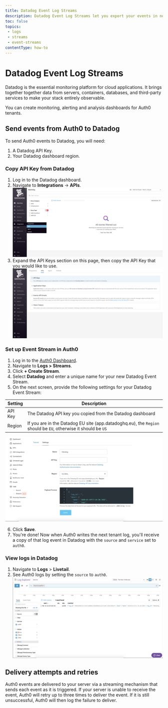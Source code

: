 ```yaml
---
title: Datadog Event Log Streams
description: Datadog Event Log Streams let you export your events in near real-time to Datadog.
toc: false
topics:
 - logs
 - streams
 - event-streams
contentType: how-to
---
```


# Datadog Event Log Streams

Datadog is the essential monitoring platform for cloud applications. It brings together together data from servers, containers, databases, and third-party services to make your stack entirely observable.

You can create monitoring, alerting and analysis dashboards for Auth0 tenants.

## Send events from Auth0 to Datadog

To send Auth0 events to Datadog, you will need:

1. A Datadog API Key.
2. Your Datadog dashboard region.

### Copy API Key from Datadog

1. Log in to the Datadog dashboard.
2. Navigate to **Integrations** -> **APIs**.
![Integrations Dashboard](/media/articles/logs/datadog/tutorial-1.png)
3. Expand the API Keys section on this page, then copy the API Key that you would like to use.
![API Keys Section](/media/articles/logs/datadog/tutorial-2.png)

### Set up Event Stream in Auth0

1. Log in to the [Auth0 Dashboard](${manage_url}).
2. Navigate to **Logs > Streams**.
3. Click **+ Create Stream**.
4. Select **Datadog** and enter a unique name for your new Datadog Event Stream.
5. On the next screen, provide the following settings for your Datadog Event Stream:

| Setting | Description |
|---------|-------------|
| API Key | The Datadog API key you copied from the Datadog dashboard |
| Region | If you are in the Datadog EU site (app.datadoghq.eu), the `Region` should be `EU`, otherwise it should be `US` |

![Datadog Settings Form](/media/articles/logs/datadog/tutorial-3.png)

6. Click **Save**.
7. You're done! Now when Auth0 writes the next tenant log, you'll receive a copy of that log event in Datadog with the `source` and `service` set to `auth0`.

### View logs in Datadog

1. Navigate to **Logs** > **Livetail**.
2. See Auth0 logs by setting the `source` to `auth0`.
![Datadog Logs Dashboard](/media/articles/logs/datadog/tutorial-4.png)

## Delivery attempts and retries

Auth0 events are delivered to your server via a streaming mechanism that sends each event as it is triggered. If your server is unable to receive the event, Auth0 will retry up to three times to deliver the event. If it is still unsuccessful, Auth0 will then log the failure to deliver.
